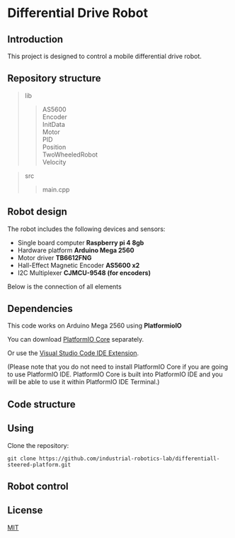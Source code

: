 # Differential Drive Robot

## Introduction

This project is designed to control a mobile differential drive robot.

## Repository structure

> lib  
>> AS5600  
>> Encoder  
>> InitData  
>> Motor  
>> PID  
>> Position  
>> TwoWheeledRobot  
>> Velocity

>src
>> main.cpp  

## Robot design

The robot includes the following devices and sensors:

- Single board computer **Raspberry pi 4 8gb**
- Hardware platform **Arduino Mega 2560**
- Motor driver **TB6612FNG**
- Hall-Effect Magnetic Encoder **AS5600 x2**
- I2C Multiplexer **CJMCU-9548 (for encoders)**

Below is the connection of all elements

## Dependencies

This code works on Arduino Mega 2560 using **PlatformioIO**

You can download [PlatformIO Core](https://docs.platformio.org/en/latest/core/installation.html#piocore-install-shell-commands) separately.

Or use the [Visual Studio Code IDE Extension](https://platformio.org/install/ide?install=vscode).

(Please note that you do not need to install PlatformIO Core if you are going to use PlatformIO IDE. PlatformIO Core is built into PlatformIO IDE and you will be able to use it within PlatformIO IDE Terminal.)

## Code structure

## Using

Clone the repository:

```arduino
git clone https://github.com/industrial-robotics-lab/differentiall-steered-platform.git
```

## Robot control

## License

[MIT](https://choosealicense.com/licenses/mit/)
